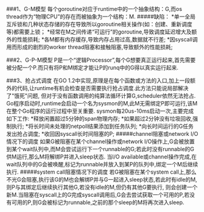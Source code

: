 ###1、G-M模型
每个goroutine对应于runtime中的一个抽象结构：G,而os thread作为“物理CPU”的存在而被抽象为一个结构：M.
#####缺陷：
*单一全局互斥锁和几种状态存储的存在导致所以goroutine相关操作(如：创建、重新调度等)都需要上锁；
*经常在M之间传递“可运行”的goroutine,导致调度延迟增大及额外的性能损耗;
*各M都有内存缓存,导致内存占用过高,数据就不行差;
*因syscall调用而形成的剧烈的worker thread阻塞和接触阻塞,导致额外的性能损耗;

###2、G-P-M模型
P是一个“逻辑Processor”,每个G想要真正运行起来,首先需要被分配一个P.而只有将P和M绑定才能让P的runq中的G得以真实运行起来.

###3、抢占式调度
在GO 1.2中实现,原理是在每个函数或方法的入口,加上一段额外的代码,让runtime有机会检查是否需要执行抢占调度.此方法只能说局部解决了"饿死"问题,
但对于没有函数调用的纯算法循环计算G,scheduler依然无法抢占.
Go程序启动时,runtime会启动一个名为sysmon的M,此M无需绑定P即可运行,该M在整个Go程序的运行过程中至关重要.
sysmon每20us-10ms启动一次,主要完成如下工作:
*释放闲置超过5分钟的span物理内存;
*如果超过2分钟没有垃圾回收,强制执行;
*将长时间未处理的netpoll结果添加到任务队列;
*向长时间运行的G任务发出抢占调度;
*收回因syscall长时间阻塞的P;
#####channel阻塞或network I/O情况下的调度
如果G被阻塞在某个channel操作或network I/O操作上,G会被放置到某个wait队列中,而M会尝试运行下一个runnable的G;若此时没有runnable的G供M运行,那么M将解绑P并进入sleep状态.
当I/O available或channel操作完成,在wait队列中的G会被唤醒,标记为runnable并放入到某P的队列中,绑定一个M后继续执行.
#####system call阻塞情况下的调度
若G被阻塞在某个system call上,那么不光G会阻塞,执行该G的M也会解绑P并与G一起进入sleep状态,若此时有idle的M,则P与其绑定后继续执行其他G,若没有idle的M,但仍有其他G要执行,
则会创建一个新M.当阻塞在syscall上的G完成syscall调用后,G会去尝试获取一个可用的P,若没有可用的P,则G会被标记为runnable,之前的那个sleep的M将再次进入sleep.